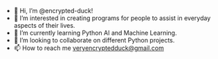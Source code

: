 - 👋 Hi, I’m @encrypted-duck!
- 👀 I’m interested in creating programs for people to assist in everyday aspects of their lives.
- 🌱 I’m currently learning Python AI and Machine Learning.
- 💞️ I’m looking to collaborate on different Python projects.
- 📫 How to reach me veryencryptedduck@gmail.com

<!---
encrypted-duck/encrypted-duck is a ✨ special ✨ repository because its `README.md` (this file) appears on your GitHub profile.
You can click the Preview link to take a look at your changes.
--->
